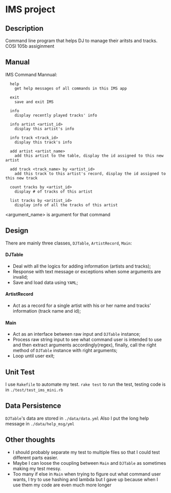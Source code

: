 
# IMS project

## Description

Command line program that helps DJ to manage their aritsts and tracks. 
COSI 105b assiginment 


## Manual

IMS Command Mannual:

      help
        get help messages of all commands in this IMS app
      
      exit
        save and exit IMS
      
      info
        display recently played tracks' info
      
      info artist <artist_id>
        display this artist's info
      
      info track <track_id>
        display this track's info
      
      add artist <artist_name>
        add this artist to the table, display the id assigned to this new artist
      
      add track <track_name> by <artist_id>
        add this track to this artist's record, display the id assigned to this new track
      
      count tracks by <artist_id>
        display # of tracks of this artist
      
      list tracks by <aritist_id>
        display info of all the tracks of this artist


<argument_name> is argument for that command


## Design

There are mainly three classes, `DJTable`, `ArtistRecord`, `Main`:

 #### DJTable
 - Deal with all the logics for adding information (artists and tracks);
 - Response with text message or exceptions when some arguments are invalid;
 - Save and load data using `YAML`;
 
 #### ArtistRecord
 - Act as a record for a single artist with his or her name and tracks' information (track name and id);
 
 #### Main
 - Act as an interface between raw input and `DJTable` instance;
 - Process raw string input to see what command user is intended to use and then extract arguments accordingly(regex), finally, call the right method of `DJTable` instance with right arguments;
 - Loop until user exit;
 
## Unit Test

I use `Rakefile` to automate my test.
`rake test` to run the test, testing code is in `./test/test_ims_mini.rb`


## Data Persistence

`DJTable`'s data are stored in `./data/data.yml`
Also I put the long help message in `./data/help_msg/yml`

## Other thoughts

- I should probably separate my test to multiple files so that I could test different parts easier.
- Maybe I can loose the coupling between `Main` and `DJTable` as sometimes making my test messy.
- Too many if else in `Main` when trying to figure out what command user wants, I try to use hashing and lambda but I gave up because when I use them my code are even much more longer

